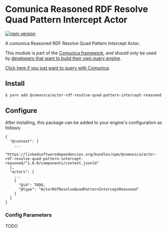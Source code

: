 # Comunica Reasoned RDF Resolve Quad Pattern Intercept Actor

[![npm version](https://badge.fury.io/js/%40comunica%2Factor-rdf-resolve-quad-pattern-intercept-reasoned.svg)](https://www.npmjs.com/package/@comunica/actor-rdf-resolve-quad-pattern-intercept-reasoned)

A comunica Reasoned RDF Resolve Quad Pattern Intercept Actor.

This module is part of the [Comunica framework](https://github.com/comunica/comunica),
and should only be used by [developers that want to build their own query engine](https://comunica.dev/docs/modify/).

[Click here if you just want to query with Comunica](https://comunica.dev/docs/query/).

## Install

```bash
$ yarn add @comunica/actor-rdf-resolve-quad-pattern-intercept-reasoned
```

## Configure

After installing, this package can be added to your engine's configuration as follows:
```text
{
  "@context": [
    ...
    "https://linkedsoftwaredependencies.org/bundles/npm/@comunica/actor-rdf-resolve-quad-pattern-intercept-reasoned/^1.0.0/components/context.jsonld"
  ],
  "actors": [
    ...
    {
      "@id": TODO,
      "@type": "ActorRdfResolveQuadPatternInterceptReasoned"
    }
  ]
}
```

### Config Parameters

TODO
